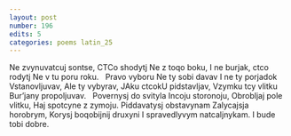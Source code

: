 ```yaml
---
layout: post
number: 196
edits: 5
categories: poems latin_25
---
```


Ne zvynuvatcuj sontse,
CTCo shodytj
Ne z toqo boku,
I ne burjak, ctco rodytj 
Ne v tu poru roku. 
 
Pravo vyboru
Ne ty sobi davav 
I ne ty porjadok 
Vstanovljuvav,
Ale ty vybyrav, 
JAku ctcokU pidstavljav,
Vzymku tcy vlitku 
Bur’jany propoljuvav.
 
Povernysj do svityla 
Incoju storonoju,
Obrobljaj pole vlitku, 
Haj spotcyne z zymoju.
Piddavatysj obstavynam
Zalycajsja horobrym,
Korysj boqobijnij druxyni 
I spravedlyvym natcaljnykam.
I bude tobi dobre.
